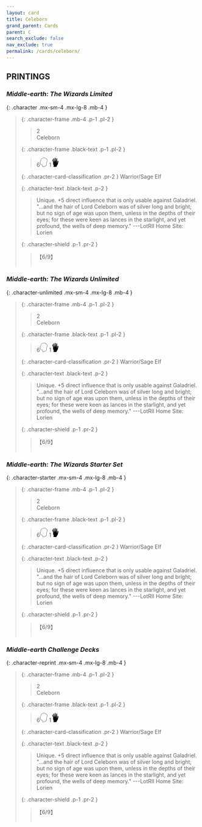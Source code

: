 ```yaml
---
layout: card
title: Celeborn
grand_parent: Cards
parent: C
search_exclude: false
nav_exclude: true
permalink: /cards/celeborn/
---
```


## PRINTINGS


### _Middle-earth: The Wizards Limited_

{: .character .mx-sm-4 .mx-lg-8 .mb-4 }
> {: .character-frame .mb-4 .p-1 .pl-2 }
> > <div class="card-mp">2</div>
> > <div class="character-card-name">Celeborn</div>
>
> {: .character-frame .black-text .p-1 .pl-2 }
> > 6![](/assets/images/mind.svg) 1![](/assets/images/di.svg)
>
> {: .character-card-classification .pr-2 }
> Warrior/Sage Elf
>
> {: .character-text .black-text .p-2 }
> > Unique. +5 direct influence that is only usable against Galadriel.  "...and the hair of Lord Celeborn was of silver long and bright; but no sign of age was upon them, unless in the depths of their eyes; for these were keen as lances in the starlight, and yet profound, the wells of deep memory." ---LotRII  Home Site: Lorien 
>
> {: .character-shield .p-1 .pr-2 }
> > <div class="card-shield">【6/9】</div>
> > <div class="card-corruption">&nbsp;</div>

### _Middle-earth: The Wizards Unlimited_

{: .character-unlimited .mx-sm-4 .mx-lg-8 .mb-4 }
> {: .character-frame .mb-4 .p-1 .pl-2 }
> > <div class="card-mp">2</div>
> > <div class="character-card-name">Celeborn</div>
>
> {: .character-frame .black-text .p-1 .pl-2 }
> > 6![](/assets/images/mind.svg) 1![](/assets/images/di.svg)
>
> {: .character-card-classification .pr-2 }
> Warrior/Sage Elf
>
> {: .character-text .black-text .p-2 }
> > Unique. +5 direct influence that is only usable against Galadriel.  "...and the hair of Lord Celeborn was of silver long and bright; but no sign of age was upon them, unless in the depths of their eyes; for these were keen as lances in the starlight, and yet profound, the wells of deep memory." ---LotRII  Home Site: Lorien 
>
> {: .character-shield .p-1 .pr-2 }
> > <div class="card-shield">【6/9】</div>
> > <div class="card-corruption">&nbsp;</div>

### _Middle-earth: The Wizards Starter Set_

{: .character-starter .mx-sm-4 .mx-lg-8 .mb-4 }
> {: .character-frame .mb-4 .p-1 .pl-2 }
> > <div class="card-mp">2</div>
> > <div class="character-card-name">Celeborn</div>
>
> {: .character-frame .black-text .p-1 .pl-2 }
> > 6![](/assets/images/mind.svg) 1![](/assets/images/di.svg)
>
> {: .character-card-classification .pr-2 }
> Warrior/Sage Elf
>
> {: .character-text .black-text .p-2 }
> > Unique. +5 direct influence that is only usable against Galadriel.  "...and the hair of Lord Celeborn was of silver long and bright; but no sign of age was upon them, unless in the depths of their eyes; for these were keen as lances in the starlight, and yet profound, the wells of deep memory." ---LotRII  Home Site: Lorien 
>
> {: .character-shield .p-1 .pr-2 }
> > <div class="card-shield">【6/9】</div>
> > <div class="card-corruption">&nbsp;</div>

### _Middle-earth Challenge Decks_

{: .character-reprint .mx-sm-4 .mx-lg-8 .mb-4 }
> {: .character-frame .mb-4 .p-1 .pl-2 }
> > <div class="card-mp">2</div>
> > <div class="character-card-name">Celeborn</div>
>
> {: .character-frame .black-text .p-1 .pl-2 }
> > 6![](/assets/images/mind.svg) 1![](/assets/images/di.svg)
>
> {: .character-card-classification .pr-2 }
> Warrior/Sage Elf
>
> {: .character-text .black-text .p-2 }
> > Unique. +5 direct influence that is only usable against Galadriel.  "...and the hair of Lord Celeborn was of silver long and bright; but no sign of age was upon them, unless in the depths of their eyes; for these were keen as lances in the starlight, and yet profound, the wells of deep memory." ---LotRII  Home Site: Lorien 
>
> {: .character-shield .p-1 .pr-2 }
> > <div class="card-shield">【6/9】</div>
> > <div class="card-corruption">&nbsp;</div>
